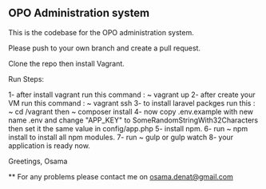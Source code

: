 ## OPO Administration system

This is the codebase for the OPO administration system. 

Please push to your own branch and create a pull request.

Clone the repo then install Vagrant.

Run Steps:

1- after install vagrant run this command : ~ vagrant up
2- after create your VM run this command : ~ vagrant ssh
3- to install laravel packges run this : ~ cd /vagrant then ~ composer install
4- now copy .env.example with new name .env and change "APP_KEY" to SomeRandomStringWith32Characters then set it the same value in config/app.php
5- install npm.
6- run ~ npm install to install all npm modules.
7- run ~ gulp or gulp watch
8- your application is ready now.

Greetings,
Osama

** For any problems please contact me on osama.denat@gmail.com
